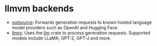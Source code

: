 # llmvm backends

- [outsource](https://github.com/djandries/llmvm/tree/master/backends/outsource): Forwards generation requests to known hosted language model providers such as OpenAI and Hugging Face
- [llmrs](https://github.com/djandries/llmvm/tree/master/backends/llmrs): Uses the [llm](https://github.com/rustformers/llm) crate to process generation requests. Supported models include LLaMA, GPT-2, GPT-J and more.
